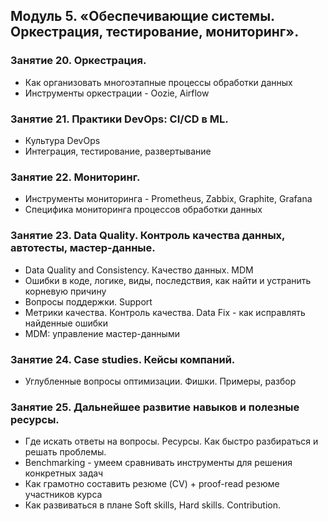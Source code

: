 ## Модуль 5. «Обеспечивающие системы. Оркестрация, тестирование, мониторинг».

### Занятие 20. Оркестрация.

- Как организовать многоэтапные процессы обработки данных
- Инструменты оркестрации - Oozie, Airflow

### Занятие 21. Практики DevOps: CI/CD в ML.

- Культура DevOps
- Интеграция, тестирование, развертывание

### Занятие 22. Мониторинг.

- Инструменты мониторинга - Prometheus, Zabbix, Graphite, Grafana
- Специфика мониторинга процессов обработки данных

### Занятие 23. Data Quality. Контроль качества данных, автотесты, мастер-данные.

- Data Quality and Consistency. Качество данных. MDM
- Ошибки в коде, логике, виды, последствия, как найти и устранить корневую причину
- Вопросы поддержки. Support
- Метрики качества. Контроль качества. Data Fix - как исправлять найденные ошибки
- MDM: управление мастер-данными

### Занятие 24. Case studies. Кейсы компаний.

- Углубленные вопросы оптимизации. Фишки. Примеры, разбор

### Занятие 25. Дальнейшее развитие навыков и полезные ресурсы.

- Где искать ответы на вопросы. Ресурсы. Как быстро разбираться и решать проблемы.
- Benchmarking - умеем сравнивать инструменты для решения конкретных задач
- Как грамотно составить резюме (CV) + proof-read резюме участников курса
- Как развиваться в плане Soft skills, Hard skills. Contribution.